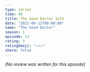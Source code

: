 ```yaml
---
type: series
time: 40
title: The Good Doctor 1x13
date: "2022-08-12T00:00:00"
name: "The Good Doctor"
season: 1
episode: 13
rating: 3
ratingEmoji: "⭐️⭐️⭐️"
share: false
---
```


*[No review was written for this episode]*
